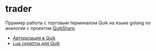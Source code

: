 # trader

Прример работы с торговым терминалом Quik на языке golang по аналогии с проектом [QuikSharp](https://github.com/finsight/QUIKSharp)

+ [Авторизация в Quik](https://github.com/finsight/QUIKSharp/tree/master/Examples/AutoConnector)
+ [Lua скрипты для Quik](https://github.com/finsight/QUIKSharp/tree/master/src/QuikSharp/lua)
